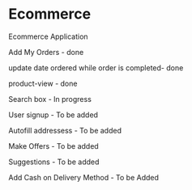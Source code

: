 # Ecommerce
Ecommerce Application

Add My Orders - done

update date ordered while order is completed- done

product-view - done


Search box - In progress

User signup - To be added

Autofill addressess - To be added

Make Offers - To be added

Suggestions - To be added

Add Cash on Delivery Method - To be Added

